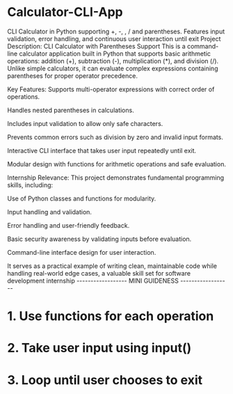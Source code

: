 # Calculator-CLI-App
CLI Calculator in Python supporting +, -, , / and parentheses. Features input validation, error handling, and continuous user interaction until exit
Project Description: CLI Calculator with Parentheses Support
This is a command-line calculator application built in Python that supports basic arithmetic operations: addition (+), subtraction (-), multiplication (*), and division (/). Unlike simple calculators, it can evaluate complex expressions containing parentheses for proper operator precedence.

Key Features:
Supports multi-operator expressions with correct order of operations.

Handles nested parentheses in calculations.

Includes input validation to allow only safe characters.

Prevents common errors such as division by zero and invalid input formats.

Interactive CLI interface that takes user input repeatedly until exit.

Modular design with functions for arithmetic operations and safe evaluation.

Internship Relevance:
This project demonstrates fundamental programming skills, including:

Use of Python classes and functions for modularity.

Input handling and validation.

Error handling and user-friendly feedback.

Basic security awareness by validating inputs before evaluation.

Command-line interface design for user interaction.

It serves as a practical example of writing clean, maintainable code while handling real-world edge cases, a valuable skill set for software development internship
------------------ MINI GUIDENESS ------------------
# 1. Use functions for each operation
# 2. Take user input using input()
# 3. Loop until user chooses to exit
